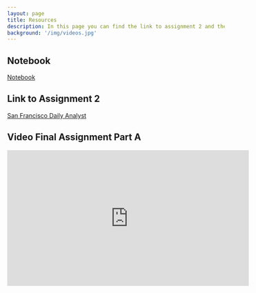 ```yaml
---
layout: page
title: Resources 
description: In this page you can find the link to assignment 2 and the video related to the Final Assignment part A.
background: '/img/videos.jpg'
---
```


## Notebook
[Notebook](https://github.com/oida-dtu/SocialDataFinalProject/blob/main/Workbook_NEW.ipynb)

## Link to Assignment 2 
[San Francisco Daily Analyst](https://dariofornaro.github.io/group34.github.io/)



## Video Final Assignment Part A 
<html lang="en">
<head>
    <meta charset="UTF-8">
    <meta name="viewport" content="width=device-width, initial-scale=1.0">
    <title>Video Example</title>
</head>
<body>
    <!-- Embed YouTube Video -->
    <iframe width="560" height="315" src="https://www.youtube.com/embed/ig0phmPWh50 " title="YouTube video player" frameborder="0" allow="accelerometer; autoplay; clipboard-write; encrypted-media; gyroscope; picture-in-picture" allowfullscreen></iframe>
</body>
</html>